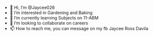 - 👋 Hi, I’m @Jaycee026
- 👀 I’m interested in Gardening and Baking
- 🌱 I’m currently learning Subjects on 11-ABM
- 💞️ I’m looking to collaborate on careers
- 📫 How to reach me, you can message on my fb Jaycee Ross Davila

<!---
Jaycee026/Jaycee026 is a ✨ special ✨ repository because its `README.md` (this file) appears on your GitHub profile.
You can click the Preview link to take a look at your changes.
--->
